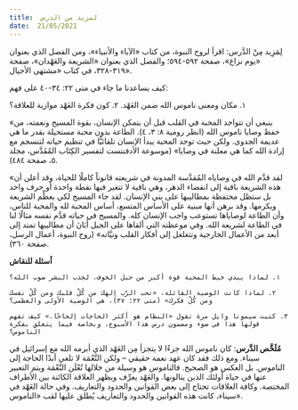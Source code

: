 ```yaml
---
title:  لمزيد من الدرس
date:  21/05/2021
---
```


لِمَزِيد مِنْ الدَّرس: اقرأ لروح النبوة، من كتاب «الآباء والأنبياء»، ومن الفصل الذي بعنوان «يوم نزاع»، صفحة ٥٩٢-٥٩٤؛ والفصل الذي بعنوان «الشريعة والعَهْدان»، صفحة ٣١٩-٣٢٨، في كتاب «مشتهى الأجيال».

كيف يساعدنا ما جاء في متى ٢٢: ٣٤-٤٠ على فهم:

١. مكان ومعنى ناموس الله ضمن العَهْد.
٢. كون فكرة العَهْد موازية للعلاقة؟

«ينبغي أن تتواجد المحبة في القلب قبل أن يتمكن الإنسان، بقوة المسيح ونعمته، من حفظ وصايا ناموس الله (انظر رومية ٨: ٣، ٤). الطاعة بدون محبة مستحيلة بقدر ما هي عديمة الجدوى. ولكن حيث توجد المحبة يبدأ الإنسان تلقائيًّا في تنظيم حياته لتنسجم مع إرادة الله كما هي معلنة في وصايا» (موسوعة الأدفنتست لتفسير الكِتَاب المُقَدَّس، مجلد ٥، صفحة ٤٨٤).

«لقد قدَّم الله في وصاياه المُقدَّسة المدونة في شريعته قانوناً كاملًا للحياة، وقد أعلن أن هذه الشريعة باقية إلى انقضاء الدهر، وهي باقية لا تتغير فيها نقطة واحدة أو حرف واحد بل ستظل محتفظة بمطاليبها على بني الإنسان. لقد جاء المسيح لكي يعظِّم الشريعة ويكرمها. وقد برهن أنها مبنية على الأساس المتسع، أساس المحبة لله والمحبة للناس، وأن الطاعة لوصاياها تستوعب واجب الإنسان كله. والمسيح في حياته قدَّم نفسه مثالًا لنا في الطاعة لشريعة الله. وفي موعظته التي ألقاها على الجبل أَبَانَ أن مطاليبها تمتد إلى أبعد من الأعمال الخارجية وتتغلغل إلى أفكار القلب ونيَّاته» (روح النبوة، أعمال الرسل، صفحة ٣٦٠).

**أسئلة للنقاش**

`١. لماذا يبدي خيط المحبة قوة أكبر من حبل الخوف، لجذب البشر صوب الله؟`

`٢. لماذا كانت الوصية القائلة، «تحب الرَّب إلهك من كُلّ قلبك ومن كُلّ نفسك ومن كُلّ فكرك» (متى ٢٢: ٣٧)، هي الوصية الأولى والعظمى؟`

`٣. كتبت سيمونا وايل مرة تقول «النظام هو أكثر الحاجات إلحاحًا.» كيف تفهم قولها هذا في ضوء ومضمون درس هذا الأسبوع، وبخاصة فيما يتعلق بفكرة الناموس؟`

**مُلَخَّص الدَّرس**: كان ناموس الله جزءًا لا يتجزأ مِن العَهْد الذي أبرمه الله مع إسرائيل في سيناء. ومع ذلك فقد كان عهد نعمة حقيقي – ولكن النَّعْمَة لا تلغي أبدًا الحاجة إلى الناموس. بل العكس هو الصحيح. فالناموس هو وسيلة من خلالها تُعْلَن النَّعْمَة ويتم التعبير عنها في حياة أولئك الذين ينالونها. والعَهْد يعرِّف ويظهر العلاقة الكائنة بين الأطراف المختصة. وكافة العلاقات تحتاج إلى بعض القوانين والحدود والتعاريف. وفي حالة العَهْد في سيناء، كانت هذه القوانين والحدود والتعاريف يُطلق عليها لقب «الناموس».